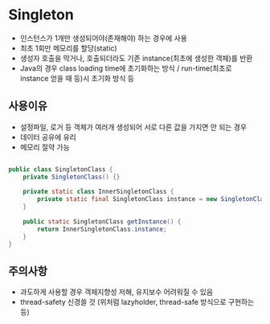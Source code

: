 # Singleton
- 인스턴스가 1개만 생성되어야(존재해야) 하는 경우에 사용
- 최초 1회만 메모리를 할당(static)
- 생성자 호출을 막거나, 호출되더라도 기존 instance(최초에 생성한 객체)를 반환
- Java의 경우 class loading time에 초기화하는 방식 / run-time(최초로 instance 얻을 때 등)시 초기화 방식 등

## 사용이유
- 설정파일, 로거 등 객체가 여러개 생성되어 서로 다른 값을 가지면 안 되는 경우
- 데이터 공유에 유리
- 메모리 절약 가능

```java

public class SingletonClass {
    private SingletonClass() {}
    
    private static class InnerSingletonClass {
        private static final SingletonClass instance = new SingletonClass();
    }
    
    public static SingletonClass getInstance() {
        return InnerSingletonClass.instance;
    }
}

```

## 주의사항
- 과도하게 사용할 경우 객체지향성 저해, 유지보수 어려워질 수 있음
- thread-safety 신경쓸 것 (위처럼 lazyholder, thread-safe 방식으로 구현하는 등)
